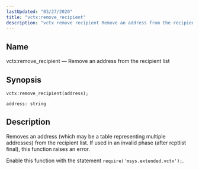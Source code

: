 ```yaml
---
lastUpdated: "03/27/2020"
title: "vctx:remove_recipient"
description: "vctx remove recipient Remove an address from the recipient list vctx remove recipient address Removes an address which may be a table representing multiple addresses from the recipient list If used in an invalid phase after rcptlist final this function raises an error Enable this function with the statement require..."
---
```


<a name="lua.ref.vctx_remove_recipient"></a> 
## Name

vctx:remove_recipient — Remove an address from the recipient list

<a name="idp19253952"></a> 
## Synopsis

`vctx:remove_recipient(address);`

`address: string`<a name="idp19256880"></a> 
## Description

Removes an address (which may be a table representing multiple addresses) from the recipient list. If used in an invalid phase (after rcptlist final), this function raises an error.

Enable this function with the statement `require('msys.extended.vctx');`.